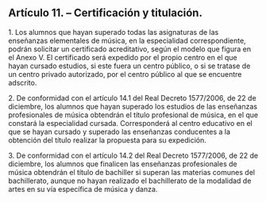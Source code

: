 ## **Artículo 11\. – Certificación y titulación.**

1\. Los alumnos que hayan superado todas las asignaturas de las enseñanzas elementales de música, en la especialidad correspondiente, podrán solicitar un certificado acreditativo, según el modelo que figura en el Anexo V. El certificado será expedido por el propio centro en el que hayan cursado estudios, si este fuera un centro público, o si se tratase de un centro privado autorizado, por el centro público al que se encuentre adscrito.

2\. De conformidad con el artículo 14.1 del Real Decreto 1577/2006, de 22 de diciembre, los alumnos que hayan superado los estudios de las enseñanzas profesionales de música obtendrán el título profesional de música, en el que constará la especialidad cursada. Corresponderá al centro educativo en el que se hayan cursado y superado las enseñanzas conducentes a la obtención del título realizar la propuesta para su expedición.

3\. De conformidad con el artículo 14.2 del Real Decreto 1577/2006, de 22 de diciembre, los alumnos que finalicen las enseñanzas profesionales de música obtendrán el título de bachiller si superan las materias comunes del bachillerato, aunque no hayan realizado el bachillerato de la modalidad de artes en su vía específica de música y danza.